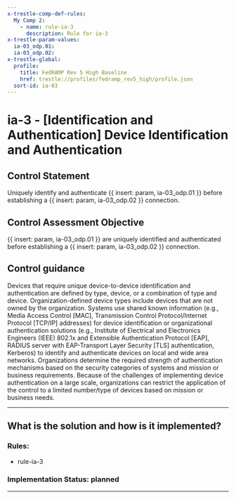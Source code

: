```yaml
---
x-trestle-comp-def-rules:
  My Comp 2:
    - name: rule-ia-3
      description: Rule for ia-3
x-trestle-param-values:
  ia-03_odp.01:
  ia-03_odp.02:
x-trestle-global:
  profile:
    title: FedRAMP Rev 5 High Baseline
    href: trestle://profiles/fedramp_rev5_high/profile.json
  sort-id: ia-03
---
```


# ia-3 - \[Identification and Authentication\] Device Identification and Authentication

## Control Statement

Uniquely identify and authenticate {{ insert: param, ia-03_odp.01 }} before establishing a {{ insert: param, ia-03_odp.02 }} connection.

## Control Assessment Objective

{{ insert: param, ia-03_odp.01 }} are uniquely identified and authenticated before establishing a {{ insert: param, ia-03_odp.02 }} connection.

## Control guidance

Devices that require unique device-to-device identification and authentication are defined by type, device, or a combination of type and device. Organization-defined device types include devices that are not owned by the organization. Systems use shared known information (e.g., Media Access Control [MAC], Transmission Control Protocol/Internet Protocol [TCP/IP] addresses) for device identification or organizational authentication solutions (e.g., Institute of Electrical and Electronics Engineers (IEEE) 802.1x and Extensible Authentication Protocol [EAP], RADIUS server with EAP-Transport Layer Security [TLS] authentication, Kerberos) to identify and authenticate devices on local and wide area networks. Organizations determine the required strength of authentication mechanisms based on the security categories of systems and mission or business requirements. Because of the challenges of implementing device authentication on a large scale, organizations can restrict the application of the control to a limited number/type of devices based on mission or business needs.

______________________________________________________________________

## What is the solution and how is it implemented?

<!-- For implementation status enter one of: implemented, partial, planned, alternative, not-applicable -->

<!-- Note that the list of rules under ### Rules: is read-only and changes will not be captured after assembly to JSON -->

<!-- Add control implementation description here for control: ia-3 -->

### Rules:

  - rule-ia-3

### Implementation Status: planned

______________________________________________________________________
